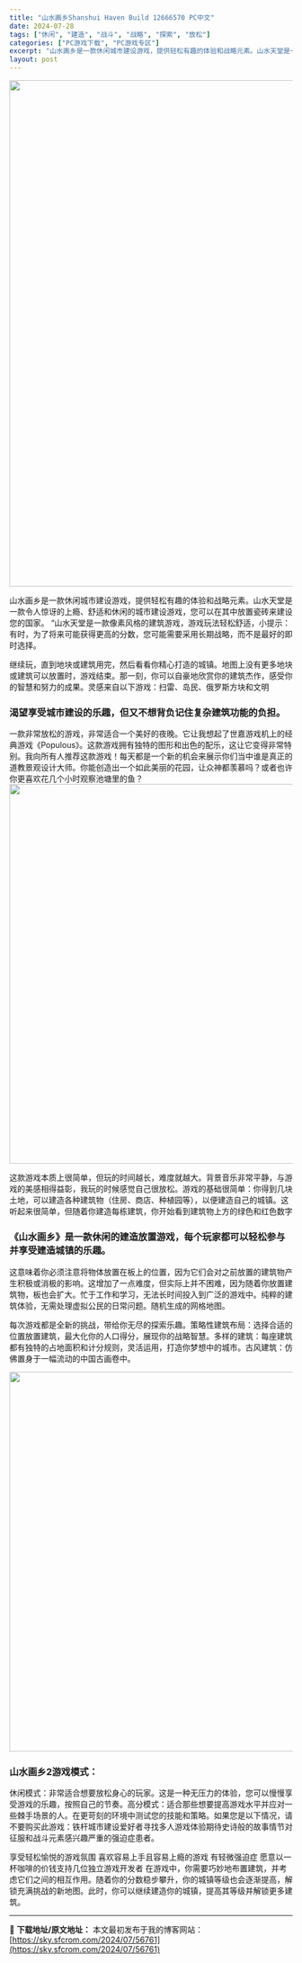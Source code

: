 ```yaml
---
title: "山水画乡Shanshui Haven Build 12666570 PC中文"
date: 2024-07-28
tags: ["休闲", "建造", "战斗", "战略", "探索", "放松"]
categories: ["PC游戏下载", "PC游戏专区"]
excerpt: "山水画乡是一款休闲城市建设游戏，提供轻松有趣的体验和战略元素。山水天堂是一款令人惊讶的上瘾、舒适和休闲的城市建设游戏，您可以在其中放置瓷砖来建设您的国家。 “​​山水天堂是一款像素风格的建筑游戏，游戏玩法轻松舒适，小提示：有时，为了将来可能获得更高的分数，您可能需要采用长期战略，而不是最好的即时选择&hellip;"
layout: post
---
```


<img class="aligncenter size-full wp-image-56764" src="https://sky.sfcrom.com/wp-content/uploads/2024/07/2024072723495724.webp" alt="" width="600" height="900" />

山水画乡是一款休闲城市建设游戏，提供轻松有趣的体验和战略元素。山水天堂是一款令人惊讶的上瘾、舒适和休闲的城市建设游戏，您可以在其中放置瓷砖来建设您的国家。 “​​山水天堂是一款像素风格的建筑游戏，游戏玩法轻松舒适，小提示：有时，为了将来可能获得更高的分数，您可能需要采用长期战略，而不是最好的即时选择。

<span>继续玩，直到地块或建筑用完，然后看看你精心打造的城镇。地图上没有更多地块或建筑可以放置时，游戏结束。那一刻，你可以自豪地欣赏你的建筑杰作，感受你的智慧和努力的成果。灵感来自以下游戏：扫雷、岛民、俄罗斯方块和文明</span>
<h3><span>渴望享受城市建设的乐趣，但又不想背负记住复杂建筑功能的负担。</span></h3>
<span>一款非常放松的游戏，非常适合一个美好的夜晚。它让我想起了世嘉游戏机上的经典游戏《Populous》。这款游戏拥有独特的图形和出色的配乐，这让它变得非常特别。我向所有人推荐这款游戏！每天都是一个新的机会来展示你们当中谁是真正的道教景观设计大师。你能创造出一个如此美丽的花园，让众神都羡慕吗？或者也许你更喜欢花几个小时观察池塘里的鱼？</span>

<img class="aligncenter size-full wp-image-56763" src="https://sky.sfcrom.com/wp-content/uploads/2024/07/2024072723495687.webp" alt="" width="1200" height="675" />

<span>这款游戏本质上很简单，但玩的时间越长，难度就越大。背景音乐非常平静，与游戏的美感相得益彰，我玩的时候感觉自己很放松。游戏的基础很简单：你得到几块土地，可以建造各种建筑物（住房、商店、种植园等），以便建造自己的城镇。这听起来很简单，但随着你建造每栋建筑，你开始看到建筑物上方的绿色和红色数字</span>
<h3><span>《山水画乡》是一款休闲的建造放置游戏，每个玩家都可以轻松参与并享受建造城镇的乐趣。</span></h3>
<span>这意味着你必须注意将物体放置在板上的位置，因为它们会对之前放置的建筑物产生积极或消极的影响。这增加了一点难度，但实际上并不困难，因为随着你放置建筑物，板也会扩大。忙于工作和学习，无法长时间投入到广泛的游戏中。纯粹的建筑体验，无需处理虚拟公民的日常问题。随机生成的网格地图</span>。

<span>每次游戏都是全新的挑战，带给你无尽的探索乐趣。策略性建筑布局：选择合适的位置放置建筑，最大化你的人口得分，展现你的战略智慧。多样的建筑：每座建筑都有独特的占地面积和计分规则，灵活运用，打造你梦想中的城市。古风建筑：仿佛置身于一幅流动的中国古画卷中。</span>

<img class="aligncenter size-full wp-image-56762" src="https://sky.sfcrom.com/wp-content/uploads/2024/07/2024072723495690.webp" alt="" width="1200" height="675" />
<h3><span>山水画乡2游戏模式：</span></h3>
<span>休闲模式：非常适合想要放松身心的玩家。这是一种无压力的体验，您可以慢慢享受游戏的乐趣，按照自己的节奏。高分模式：适合那些想要提高游戏水平并应对一些棘手场景的人。在更苛刻的环境中测试您的技能和策略。如果您是以下情况，请不要购买此游戏：铁杆城市建设爱好者寻找多人游戏体验期待史诗般的故事情节对征服和战斗元素感兴趣严重的强迫症患者。</span>

享受轻松愉悦的游戏氛围 喜欢容易上手且容易上瘾的游戏 有轻微强迫症 愿意以一杯咖啡的价钱支持几位独立游戏开发者 在游戏中，你需要巧妙地布置建筑，并考虑它们之间的相互作用。随着你的分数稳步攀升，你的城镇等级也会逐渐提高，解锁充满挑战的新地图。此时，你可以继续建造你的城镇，提高其等级并解锁更多建筑。

---
📖 **下载地址/原文地址：** 本文最初发布于我的博客网站：[https://sky.sfcrom.com/2024/07/56761](https://sky.sfcrom.com/2024/07/56761)

